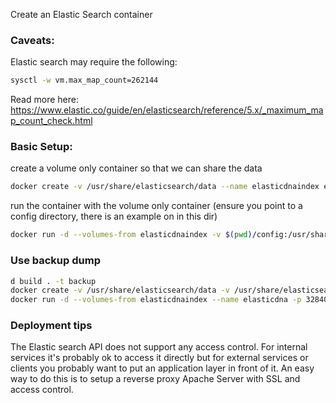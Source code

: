 Create an Elastic Search container

### Caveats:
Elastic search may require the following:

```bash
sysctl -w vm.max_map_count=262144
```

Read more here: https://www.elastic.co/guide/en/elasticsearch/reference/5.x/_maximum_map_count_check.html

### Basic Setup:

create a volume only container so that we can share the data
```bash
docker create -v /usr/share/elasticsearch/data --name elasticdnaindex elasticsearch /bin/true
```

run the container with the volume only container
(ensure you point to a config directory, there is an example on in this dir)
```bash
docker run -d --volumes-from elasticdnaindex -v $(pwd)/config:/usr/share/elasticsearch/config --name elasticdna -p 32840:9200 elasticsearch
```

### Use backup dump
```bash
d build . -t backup
docker create -v /usr/share/elasticsearch/data -v /usr/share/elasticsearch/config --name elasticdnaindex backup /bin/true
docker run -d --volumes-from elasticdnaindex --name elasticdna -p 32840:9200 elasticsearch
```

### Deployment tips
The Elastic search API does not support any access control. For internal services
it's probably ok to access it directly but for external services or clients
you probably want to put an application layer in front of it. An easy way to
do this is to setup a reverse proxy Apache Server with SSL and access control.

